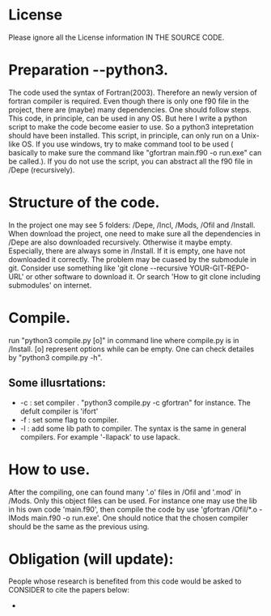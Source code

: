 # License
Please ignore all the License information IN THE SOURCE CODE.
# Preparation --python3.
The code used the syntax of Fortran(2003). Therefore an newly version of fortran compiler is required.
Even though there is only one f90 file in the project, there are (maybe) many dependencies. One should follow steps. This code, in principle, can be used in any OS. But here I write a python script to make the code become easier to use. So a python3 intepretation should have been installed. This script, in principle, can only run on a Unix-like OS. If you use windows, try to make command tool to be used ( basically to make sure the command like "gfortran main.f90 -o run.exe" can be called.). If you do not use the script, you can abstract all the f90 file in /Depe (recursively).

# Structure of the code.
In the project one may see 5 folders: /Depe, /Incl, /Mods, /Ofil and /Install. When download the project, one need to make sure all the dependencies in /Depe are also downloaded recursively. Otherwise it maybe empty. Especially, there are always some in /Install. If it is empty, one have not downloaded it correctly. The problem may be cuased by the submodule in git. Consider use something like 'git clone --recursive YOUR-GIT-REPO-URL' or other software to download it. Or search 'How to git clone including submodules' on internet.

# Compile.
run "python3 compile.py [o]" in command line where compile.py is in /Install.
[o] represent options while can be empty. One can check detailes by "python3 compile.py -h".

## Some illusrtations:
* -c : set compiler .  "python3 compile.py -c gfortran" for instance. The defult compiler is 'ifort'
* -f : set some flag to compiler.
* -l : add some lib path to compiler. The syntax is the same in general compilers. For example '-llapack' to use lapack.

# How to use.
After the compiling, one can found many '.o' files in /Ofil and '.mod' in /Mods. Only this object files can be used. For instance one may use the lib in his own code 'main.f90', then compile the code by use 'gfortran /Ofil/*.o -IMods main.f90 -o run.exe'.
One should notice that the chosen compiler should be the same as the previous using.

# Obligation (will update):
People whose research is benefited from this code would be asked to CONSIDER to cite the papers below:

* 
